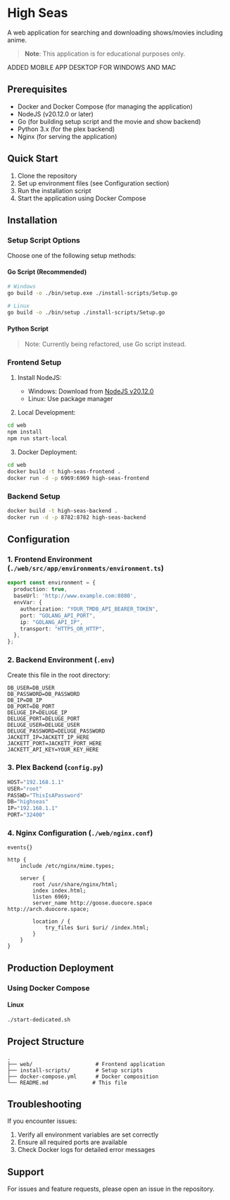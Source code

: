 # High Seas

A web application for searching and downloading shows/movies including anime.

> **Note**: This application is for educational purposes only.

ADDED MOBILE APP DESKTOP FOR WINDOWS AND MAC

## Prerequisites

- Docker and Docker Compose (for managing the application)
- NodeJS (v20.12.0 or later)
- Go (for building setup script and the movie and show backend)
- Python 3.x (for the plex backend)
- Nginx (for serving the application)

## Quick Start

1. Clone the repository
2. Set up environment files (see Configuration section)
3. Run the installation script
4. Start the application using Docker Compose

## Installation

### Setup Script Options

Choose one of the following setup methods:

#### Go Script (Recommended)
```bash
# Windows
go build -o ./bin/setup.exe ./install-scripts/Setup.go

# Linux
go build -o ./bin/setup ./install-scripts/Setup.go
```

#### Python Script
> Note: Currently being refactored, use Go script instead.

### Frontend Setup

1. Install NodeJS:
   - Windows: Download from [NodeJS v20.12.0](https://nodejs.org/dist/v20.12.0/node-v20.12.0-x64.msi)
   - Linux: Use package manager

2. Local Development:
```bash
cd web
npm install
npm run start-local
```

3. Docker Deployment:
```bash
cd web
docker build -t high-seas-frontend .
docker run -d -p 6969:6969 high-seas-frontend
```

### Backend Setup

```bash
docker build -t high-seas-backend .
docker run -d -p 8782:8782 high-seas-backend
```

## Configuration

### 1. Frontend Environment (`./web/src/app/environments/environment.ts`)

```typescript
export const environment = {
  production: true,
  baseUrl: 'http://www.example.com:8080',
  envVar: {
    authorization: "YOUR_TMDB_API_BEARER_TOKEN",
    port: "GOLANG_API_PORT",
    ip: "GOLANG_API_IP",
    transport: "HTTPS_OR_HTTP",
  },
};
```

### 2. Backend Environment (`.env`)

Create this file in the root directory:
```env
DB_USER=DB_USER
DB_PASSWORD=DB_PASSWORD
DB_IP=DB_IP
DB_PORT=DB_PORT
DELUGE_IP=DELUGE_IP
DELUGE_PORT=DELUGE_PORT
DELUGE_USER=DELUGE_USER
DELUGE_PASSWORD=DELUGE_PASSWORD
JACKETT_IP=JACKETT_IP_HERE
JACKETT_PORT=JACKETT_PORT_HERE
JACKETT_API_KEY=YOUR_KEY_HERE
```

### 3. Plex Backend (`config.py`)
```python
HOST="192.168.1.1"
USER="root"
PASSWD="ThisIsAPassword"
DB="highseas"
IP="192.168.1.1"
PORT="32400"
```

### 4. Nginx Configuration (`./web/nginx.conf`)

```nginx
events{}

http {
    include /etc/nginx/mime.types;

    server {
        root /usr/share/nginx/html;
        index index.html;
        listen 6969;
        server_name http://goose.duocore.space http://arch.duocore.space;

        location / {
            try_files $uri $uri/ /index.html;
        }
    }
}
```

## Production Deployment

### Using Docker Compose

#### Linux
```bash
./start-dedicated.sh
```

## Project Structure

```
.
├── web/                    # Frontend application
├── install-scripts/        # Setup scripts
├── docker-compose.yml      # Docker composition
└── README.md              # This file
```

## Troubleshooting

If you encounter issues:
1. Verify all environment variables are set correctly
2. Ensure all required ports are available
3. Check Docker logs for detailed error messages

## Support

For issues and feature requests, please open an issue in the repository.
